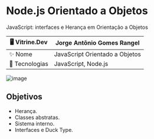 # Node.js Orientado a Objetos

JavaScript: interfaces e Herança em Orientação a Objetos

| 🖥️ Vitrine.Dev |  Jorge Antônio Gomes Rangel   |
| -------------  | --- |
| ✨ Nome        | JavaScript Orientado a Objetos
| 📜 Tecnologias | JavaScript, Node.js

<!-- Inserir imagem com a #vitrinedev ao final do link -->

![image](https://github.com/JorgeRangell/JavaScript-Object-Oriented/assets/101427212/11afe0b1-fc51-4c92-88dd-6ffad9f5112f)



## Objetivos

* Herança.
* Classes abstratas.
* Sistema interno.
* Interfaces e Duck Type.
